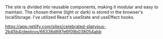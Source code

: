 The site is divided into reusable components, making it modular and easy to maintain.
The chosen theme (light or dark) is stored in the browser's localStorage.
I've utilized React's useState and useEffect hooks.

https://app.netlify.com/sites/celebrated-platypus-2b45b4/deploys/66336d697e6f09b038054abb
